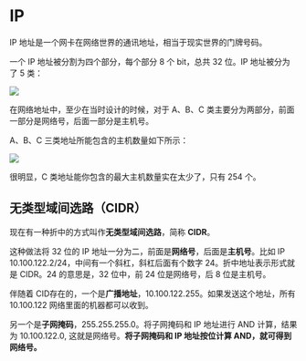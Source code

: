 # IP

IP 地址是一个网卡在网络世界的通讯地址，相当于现实世界的门牌号码。

一个 IP 地址被分割为四个部分，每个部分 8 个 bit，总共 32 位。IP 地址被分为了 5 类：

![](https://tva1.sinaimg.cn/large/006tNbRwgy1gb6q67ktdfj30ua0cqtah.jpg)

在网络地址中，至少在当时设计的时候，对于 A、B、C 类主要分为两部分，前面一部分是网络号，后面一部分是主机号。

A、B、C 三类地址所能包含的主机数量如下所示：

![](https://tva1.sinaimg.cn/large/006tNbRwgy1gb6q9gio4cj31080aatck.jpg)

很明显，C 类地址能你包含的最大主机数量实在太少了，只有 254 个。

## 无类型域间选路（CIDR）

现在有一种折中的方式叫作**无类型域间选路**，简称 **CIDR**。

这种做法将 32 位的 IP 地址一分为二，前面是**网络号**，后面是**主机号**。比如 IP 10.100.122.2/24，中间有一个斜杠，斜杠后面有个数字 24。折中地址表示形式就是 CIDR。24 的意思是，32 位中，前 24 位是网络号，后 8 位是主机号。

伴随着 CID存在的，一个是**广播地址**，10.100.122.255。如果发送这个地址，所有 10.100.122 网络里面的机器都可以收到。

另一个是**子网掩码**，255.255.255.0。将子网掩码和 IP 地址进行 AND 计算，结果为 10.100.122.0, 这就是网络号。**将子网掩码和 IP 地址按位计算 AND，就可得到网络号。**



